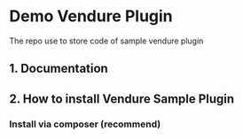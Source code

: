 # Demo Vendure Plugin

The repo use to store code of sample vendure plugin

## 1. Documentation

## 2. How to install Vendure Sample Plugin

### Install via composer (recommend)
